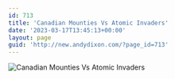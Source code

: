 ```yaml
---
id: 713
title: 'Canadian Mounties Vs Atomic Invaders'
date: '2023-03-17T13:45:13+00:00'
layout: page
guid: 'http://new.andydixon.com/?page_id=713'
---
```


![Canadian Mounties Vs Atomic Invaders](https://i0.wp.com/assets.g8x2.ldn.idrivee2-23.com/posters/Canadian%20Mounties%20Vs%20Atomic%20Invaders%2001.jpg?w=1200&ssl=1 "Canadian Mounties Vs Atomic Invaders")